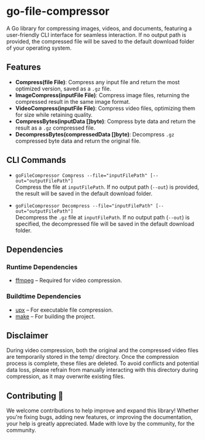 # go-file-compressor
A Go library for compressing images, videos, and documents, featuring a user-friendly CLI interface for seamless interaction. If no output path is provided, the compressed file will be saved to the default download folder of your operating system.

## Features
- **Compress(file File)**: Compress any input file and return the most optimized version, saved as a `.gz` file.
- **ImageCompress(inputFile File)**: Compress image files, returning the compressed result in the same image format.
- **VideoCompress(inputFile File)**: Compress video files, optimizing them for size while retaining quality.
- **CompressBytes(inputData []byte)**: Compress byte data and return the result as a `.gz` compressed file.
- **DecompressBytes(compressedData []byte)**: Decompress `.gz` compressed byte data and return the original file.

## CLI Commands
- `goFileCompressor Compress --file="inputFilePath" [--out="outputFilePath"]`  
  Compress the file at `inputFilePath`. If no output path (`--out`) is provided, the result will be saved in the default download folder.

- `goFileCompressor Decompress --file="inputFilePath" [--out="outputFilePath"]`  
  Decompress the `.gz` file at `inputFilePath`. If no output path (`--out`) is specified, the decompressed file will be saved in the default download folder.

## Dependencies
### Runtime Dependencies
- <a href="https://ffmpeg.org/">ffmpeg</a> – Required for video compression.

### Buildtime Dependencies
- <a href="https://upx.github.io/">upx</a> – For executable file compression.
- <a href="https://www.gnu.org/software/make/">make</a> – For building the project.

## Disclaimer
During video compression, both the original and the compressed video files are temporarily stored in the temp/ directory. Once the compression process is complete, these files are deleted. To avoid conflicts and potential data loss, please refrain from manually interacting with this directory during compression, as it may overwrite existing files.

## Contributing 💖
We welcome contributions to help improve and expand this library! Whether you're fixing bugs, adding new features, or improving the documentation, your help is greatly appreciated. Made with love by the community, for the community.